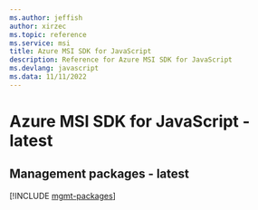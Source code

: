 ```yaml
---
ms.author: jeffish
author: xirzec
ms.topic: reference
ms.service: msi
title: Azure MSI SDK for JavaScript
description: Reference for Azure MSI SDK for JavaScript
ms.devlang: javascript
ms.data: 11/11/2022
---
```

# Azure MSI SDK for JavaScript - latest

## Management packages - latest
[!INCLUDE [mgmt-packages](msi-mgmt-index.md)]